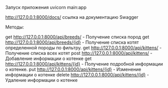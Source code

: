 Запуск приложения uvicorn main:app

http://127.0.0.1:8000/docs/ ссылка на документацию Swagger

Методы:

get http://127.0.0.1:8000/api/breeds/         - Получение списка пород
get http://127.0.0.1:8000/api/breeds/{id}      - Получение списка котят определенной породы по фильтру.
get http://127.0.0.1:8000/api/kittens/          - Получение списка всех котят
post http://127.0.0.1:8000/api/kittens/        - Добавление информации о котенке
get http://127.0.0.1:8000/api/kittens/{id}      - Получение подробной информации о котенке.
put http://127.0.0.1:8000/api/kittens/{id}      - Изменение информации о котенке
delete http://127.0.0.1:8000/api/kittens/{id}  - Удаление информации о котенке
